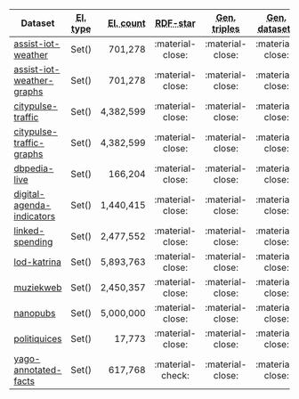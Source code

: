 Dataset | <abbr title="Stream element type">El. type</abbr> | <abbr title="Stream element count">El. count</abbr> | <abbr title="Does the dataset use RDF-star?">RDF-star</abbr> | <abbr title="Does the dataset use generalized triples?">Gen. triples</abbr> | <abbr title="Does the dataset use generalized RDF datasets?">Gen. datasets</abbr>
--- | --- | --: | :-: | :-: | :-:
[assist-iot-weather](assist-iot-weather/dev) | Set() | 701,278 | :material-close: | :material-close: | :material-close:
[assist-iot-weather-graphs](assist-iot-weather-graphs/dev) | Set() | 701,278 | :material-close: | :material-close: | :material-close:
[citypulse-traffic](citypulse-traffic/dev) | Set() | 4,382,599 | :material-close: | :material-close: | :material-close:
[citypulse-traffic-graphs](citypulse-traffic-graphs/dev) | Set() | 4,382,599 | :material-close: | :material-close: | :material-close:
[dbpedia-live](dbpedia-live/dev) | Set() | 166,204 | :material-close: | :material-close: | :material-close:
[digital-agenda-indicators](digital-agenda-indicators/dev) | Set() | 1,440,415 | :material-close: | :material-close: | :material-close:
[linked-spending](linked-spending/dev) | Set() | 2,477,552 | :material-close: | :material-close: | :material-close:
[lod-katrina](lod-katrina/dev) | Set() | 5,893,763 | :material-close: | :material-close: | :material-close:
[muziekweb](muziekweb/dev) | Set() | 2,450,357 | :material-close: | :material-close: | :material-close:
[nanopubs](nanopubs/dev) | Set() | 5,000,000 | :material-close: | :material-close: | :material-close:
[politiquices](politiquices/dev) | Set() | 17,773 | :material-close: | :material-close: | :material-close:
[yago-annotated-facts](yago-annotated-facts/dev) | Set() | 617,768 | :material-check: | :material-close: | :material-close:
